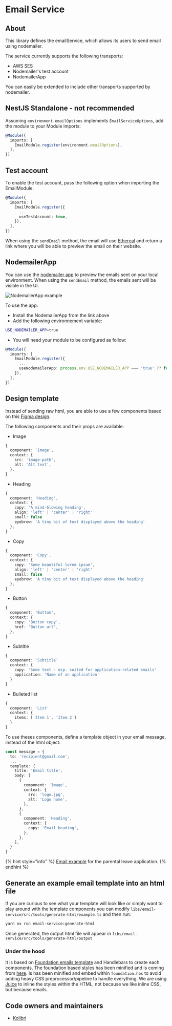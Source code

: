 # Email Service

## About

This library defines the emailService, which allows its users to send email using nodemailer.

The service currently supports the following transports:

- AWS SES
- Nodemailer's test account
- NodemailerApp

You can easily be extended to include other transports supported by nodemailer.

## NestJS Standalone - not recommended

Assuming `environment.emailOptions` implements `EmailServiceOptions`, add the module to your Module imports:

```typescript
@Module({
  imports: [
    EmailModule.register(environment.emailOptions),
  ],
})
```

## Test account

To enable the test account, pass the following option when importing the EmailModule.

```typescript
@Module({
  imports: [
    EmailModule.register({
      ...
      useTestAccount: true,
    }),
  ],
})
```

When using the `sendEmail` method, the email will use [Ethereal](https://ethereal.email/) and return a link where you will be able to preview the email on their website.

## NodemailerApp

You can use the [nodemailer app](https://nodemailer.com/app/) to preview the emails sent on your local environment. When using the `sendEmail` method, the emails sent will be visible in the UI.

![NodemailerApp example](https://user-images.githubusercontent.com/937328/123276714-f310b800-d4f4-11eb-88ad-1299ae7f75f5.png)

To use the app:

- Install the NodemailerApp from the link above
- Add the following environnement variable:

```bash
USE_NODEMAILER_APP=true
```

- You will need your module to be configured as follow:

```typescript
@Module({
  imports: [
    EmailModule.register({
      ...
      useNodemailerApp: process.env.USE_NODEMAILER_APP === 'true' ?? false,
    }),
  ],
})
```

## Design template

Instead of sending raw html, you are able to use a few components based on this [Figma design](https://www.figma.com/file/ine6cGn7cnrJJK43fzUZTF/Templates-%2F-h%C3%B6nnunarkerfi-fyrir-ums%C3%B3knir?node-id=1258%3A24214).

The following components and their props are available:

- Image

```typescript
{
  component: 'Image',
  context: {
    src: 'image-path',
    alt: 'Alt text',
  },
}
```

- Heading

```typescript
{
  component: 'Heading',
  context: {
    copy: 'A mind-blowing heading',
    align: 'left' | 'center' | 'right'
    small: false
    eyebrow: 'A tiny bit of text displayed above the heading'
  },
}
```

- Copy

```typescript
{
  component: 'Copy',
  context: {
    copy: 'Some beautiful lorem ipsum',
    align: 'left' | 'center' | 'right'
    small: false
    eyebrow: 'A tiny bit of text displayed above the heading'
  },
}
```

- Button

```typescript
{
  component: 'Button',
  context: {
    copy: 'Button copy',
    href: 'Button url',
  },
}
```

- Subtitle

```typescript
{
  component: 'Subtitle'
  context: {
    copy: 'Some text - esp. suited for application-related emails'
    application: 'Name of an application'
  }
}
```

- Bulleted list

```typescript
{
  component: 'List'
  context: {
    items: ['Item 1', 'Item 2']
  }
}
```

To use theses components, define a template object in your email message, instead of the html object:

```typescript
const message = {
  to: 'recipient@gmail.com',
  ...
  template: {
    title: 'Email title',
    body: [
      {
        component: 'Image',
        context: {
          src: 'logo.jpg',
          alt: 'Logo name',
        },
      },
      {
        component: 'Heading',
        context: {
          copy: 'Email heading',
        },
      },
    ],
  }
}
```

{% hint style="info" %}
[Email example](https://github.com/island-is/island.is/blob/main/libs/application/template-api-modules/src/lib/modules/templates/parental-leave/emailGenerators/assignEmployerEmail.ts) for the parental leave application.
{% endhint %}

## Generate an example email template into an html file

If you are curious to see what your template will look like or simply want to play around with the template components you can modify `libs/email-service/src/tools/generate-html/example.ts` and then run:

```bash
yarn nx run email-service:generate-html
```

Once generated, the output html file will appear in `libs/email-service/src/tools/generate-html/output`

### Under the hood

It is based on [Foundation emails template](https://github.com/foundation/foundation-emails) and Handlebars to create each components. The foundation based styles has been minified and is coming from [here](https://github.com/jeremybarbet/foundation-emails/tree/master). Is has been minified and embed within `foundation.hbs` to avoid adding heavy CSS preprocessor/pipeline to handle everything. We are using [Juice](https://github.com/Automattic/juice) to inline the styles within the HTML, not because we like inline CSS, but because emails.

## Code owners and maintainers

- [Kolibri](https://github.com/orgs/island-is/teams/kolibri/members)

